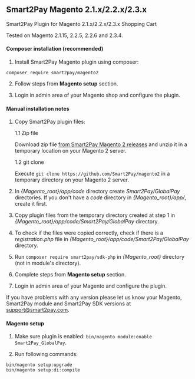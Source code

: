 ## Smart2Pay Magento 2.1.x/2.2.x/2.3.x

Smart2Pay Plugin for Magento 2.1.x/2.2.x/2.3.x Shopping Cart

Tested on Magento 2.1.15, 2.2.5, 2.2.6 and 2.3.4.

#### Composer installation (recommended)

1. Install Smart2Pay Magento plugin using composer:

```shell script
composer require smart2pay/magento2
```

2. Follow steps from __Magento setup__ section.

3. Login in admin area of your Magento shop and configure the plugin.

#### Manual installation notes

1. Copy Smart2Pay plugin files:

    1.1 Zip file
    
    Download zip file [from Smart2Pay Magento 2 releases](https://github.com/Smart2Pay/magento20/releases) and unzip it in a temporary location on your Magento 2 server.
    
    1.2 git clone
    
    Execute ```git clone https://github.com/Smart2Pay/magento2``` in a temporary directory on your Magento 2 server.

2. In _{Magento_root}/app/code_ directory create _Smart2Pay/GlobalPay_ directories. If you don't have a _code_ directory in _{Magento_root}/app/_, create it first.

3. Copy plugin files from the temporary directory created at step 1 in _{Magento_root}/app/code/Smart2Pay/GlobalPay_ directory.
 
4. To check if the files were copied correctly, check if there is a _registration.php_ file in _{Magento_root}/app/code/Smart2Pay/GlobalPay_ directory.

5. Run ```composer require smart2pay/sdk-php``` in _{Magento_root}_ directory (not in module's directory).

6. Complete steps from __Magento setup__ section.

7. Login in admin area of your Magento and configure the plugin.

If you have problems with any version please let us know your Magento, Smart2Pay module and Smart2Pay SDK versions at support@smart2pay.com.

#### Magento setup 

1. Make sure plugin is enabled: ```bin/magento module:enable Smart2Pay_GlobalPay```.

2. Run following commands:

```shell script
bin/magento setup:upgrade
bin/magento setup:di:compile
```
